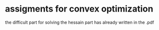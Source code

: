# assigments for convex optimization
the difficult part for solving the hessain part has already written in the .pdf

